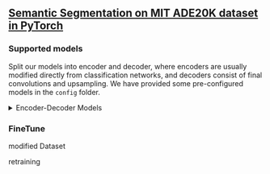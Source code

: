 ## [Semantic Segmentation on MIT ADE20K dataset in PyTorch](https://github.com/CSAILVision/semantic-segmentation-pytorch)

### Supported models

Split our models into encoder and decoder, where encoders are usually modified directly from classification networks, 
and decoders consist of final convolutions and upsampling. We have provided some pre-configured models in the ```config``` folder.

<details>
<summary>Encoder-Decoder Models</summary>
<p class="has-line-data" data-line-start="0" data-line-end="1">Encoder:</p>
<ul>
<li class="has-line-data" data-line-start="1" data-line-end="2">MobileNetV2dilated</li>
<li class="has-line-data" data-line-start="2" data-line-end="3">ResNet18/ResNet18dilated</li>
<li class="has-line-data" data-line-start="3" data-line-end="4">ResNet50/ResNet50dilated</li>
<li class="has-line-data" data-line-start="4" data-line-end="5">ResNet101/ResNet101dilated</li>
<li class="has-line-data" data-line-start="5" data-line-end="6">HRNetV2 (W48)</li>
</ul>

<p class="has-line-data" data-line-start="0" data-line-end="1">Decoder:</p>
<ul>
<li class="has-line-data" data-line-start="1" data-line-end="2">C1 (one convolution module)</li>
<li class="has-line-data" data-line-start="2" data-line-end="3">C1_deepsup (C1 + deep supervision trick)</li>
<li class="has-line-data" data-line-start="3" data-line-end="4">PPM (Pyramid Pooling Module, see <a href="https://hszhao.github.io/projects/pspnet">PSPNet</a> paper for details.)</li>
<li class="has-line-data" data-line-start="4" data-line-end="5">PPM_deepsup (PPM + deep supervision trick)</li>
<li class="has-line-data" data-line-start="5" data-line-end="6">UPerNet (Pyramid Pooling + FPN head, see <a href="https://arxiv.org/abs/1807.10221">UperNet</a> for details.)</li>
</ul>
</details>

### FineTune

modified Dataset

retraining

## 